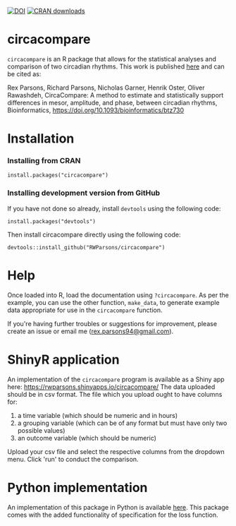 <!-- badges: start -->
[![DOI](https://img.shields.io/badge/doi-10.1093/bioinformatics/btz730-green.svg)](https://doi.org/10.1093/bioinformatics/btz730)
[![CRAN downloads](https://cranlogs.r-pkg.org/badges/last-month/circacompare)](https://www.r-pkg.org/pkg/circacompare)
<!-- badges: end -->

# circacompare
`circacompare` is an R package that allows for the statistical analyses and comparison of two circadian rhythms.
This work is published [here](https://academic.oup.com/bioinformatics/article-abstract/doi/10.1093/bioinformatics/btz730/5582266) and can be cited as: 


Rex Parsons, Richard Parsons, Nicholas Garner, Henrik Oster, Oliver Rawashdeh, CircaCompare: A method to estimate and statistically support differences in mesor, amplitude, and phase, between circadian rhythms, Bioinformatics, https://doi.org/10.1093/bioinformatics/btz730


# Installation

### Installing from CRAN

```
install.packages("circacompare")
```



### Installing development version from GitHub

If you have not done so already, install `devtools` using the following code:

```
install.packages("devtools")
```

Then install circacompare directly using the following code:
```
devtools::install_github("RWParsons/circacompare")
```
# Help

Once loaded into R, load the documentation using `?circacompare`.  As per the example, you can use the other function, `make_data`, to generate example data appropriate for use in the `circacompare` function.

If you're having further troubles or suggestions for improvement, please create an issue or email me (rex.parsons94@gmail.com).

# ShinyR application

An implementation of the `circacompare` program is available as a Shiny app here: https://rwparsons.shinyapps.io/circacompare/
The data uploaded should be in csv format. The file which you upload ought to have columns for:
1. a time variable (which should be numeric and in hours)
2. a grouping variable (which can be of any format but must have only two possible values)
3. an outcome variable (which should be numeric)

Upload your csv file and select the respective columns from the dropdown menu.  Click 'run' to conduct the comparison.

# Python implementation

An implementation of this package in Python is available [here](https://github.com/RWParsons/circacompare_py). This package comes with the added functionality of specification for the loss function.
